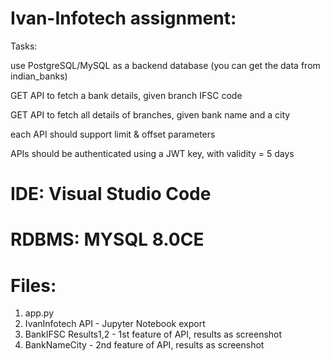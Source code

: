 # Ivan-Infotech assignment:

Tasks:

use PostgreSQL/MySQL as a backend database (you can get the data from indian_banks)

GET API to fetch a bank details, given branch IFSC code

GET API to fetch all details of branches, given bank name and a city

each API should support limit & offset parameters

APIs should be authenticated using a JWT key, with validity = 5 days

# IDE: Visual Studio Code

# RDBMS: MYSQL 8.0CE

# Files:

1. app.py
2. IvanInfotech API - Jupyter Notebook export
3. BankIFSC Results1,2 - 1st feature of API, results as screenshot
4. BankNameCity - 2nd feature of API, results as screenshot
